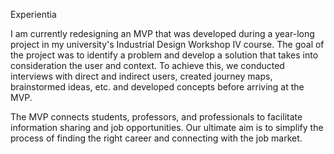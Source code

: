 Experientia

I am currently redesigning an MVP that was developed during a year-long project in my university's Industrial Design Workshop IV course. 
The goal of the project was to identify a problem and develop a solution that takes into consideration the user and context. To achieve this, we conducted 
interviews with direct and indirect users, created journey maps, brainstormed ideas, etc. and developed concepts before arriving at the MVP.

The MVP connects students, professors, and professionals to facilitate information sharing and job opportunities. Our ultimate aim is to simplify the 
process of finding the right career and connecting with the job market.
